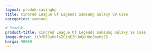 ```yaml
---
layout: produk-casinghp
title: Kindred League Of Legends Samsung Galaxy S9 Case
categories: samsung

# Produk
product-title: Kindred League Of Legends Samsung Galaxy S9 Case
image-drive: 1iRfDT3wHdlsZCinEZRHoQNHHeZme6zZ5
harga: 90000
---
```

